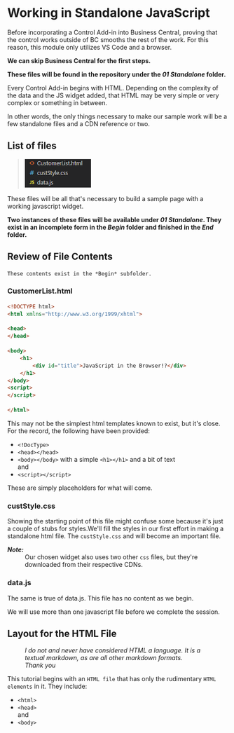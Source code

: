 # <a name="standalone">Working in Standalone JavaScript</a>

Before incorporating a Control Add-in into Business Central, proving that the control works outside of BC smooths the rest of the work. For this reason, this module only utilizes VS Code and a browser.

**We can skip Business Central for the first steps.**

**These files will be found in the repository under the *01 Standalone* folder.**

Every Control Add-in begins with HTML. Depending on the complexity of the data and the JS widget added, that HTML may be very simple or very complex or something in between.

In other words, the only things necessary to make our sample work will be a few standalone files and a CDN reference or two.

## <a name="list">List of files</a>

> ![CustomControl](../../media/threefiles.png)

These files will be all that's necessary to build a sample page with a working javascript widget. 

**Two instances of these files will be available under *01 Standalone*. They exist in an incomplete form in the *Begin* folder and finished in the *End* folder.**

## <a name="review">Review of File Contents</a>
    These contents exist in the *Begin* subfolder.
### <a name="html">CustomerList.html</a>
```html
<!DOCTYPE html>
<html xmlns="http://www.w3.org/1999/xhtml">

<head>
</head>

<body>
    <h1>
        <div id="title">JavaScript in the Browser!?</div>
    </h1>
</body>
<script>
</script>

</html>
```
This may not be the simplest html templates known to exist, but it's close. For the record, the following have been provided:
* `<!DocType>`
* `<head></head>`
* `<body></body>` with a simple `<h1></h1>` and a bit of text
<br>and<br>
* `<script></script>`

These are simply placeholders for what will come.

### <a name="style">custStyle.css</a>

Showing the starting point of this file might confuse some because it's just a couple of stubs for styles.We'll fill the styles in our first effort in making a standalone html file. The `custStyle.css` and will become an important file.

<dl>
<dt style="font-style:italic;font-weight:bold;font-size:14px">Note:</dt>
<dd>Our chosen widget also uses two other <code>css</code> files, but they're downloaded from their respective CDNs.</dd>
</dl>

### <a name="data">data.js</a>

The same is true of data.js. This file has no content as we begin.

We will use more than one javascript file before we complete the session.

## Layout for the HTML File
<div style="font-style: italic;text-size: 10px; margin-left:40px; margin-right:40px">I do not and never have considered HTML a language. It is a textual markdown, as are all other markdown formats.<br>
Thank you</div>

This tutorial begins with an `HTML file` that has only the rudimentary `HTML elements` in it. They include:

* `<html>`
* `<head>`<br>
and
* `<body>`
